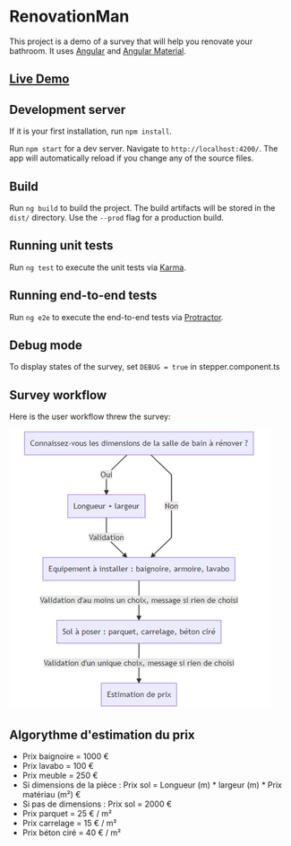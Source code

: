 # RenovationMan

This project is a demo of a survey that will help you renovate your bathroom. It uses  [Angular](https://angular.io/) and [Angular Material](https://material.angular.io/).

## [Live Demo](https://renovation.gritchou.dev/)

## Development server

If it is your first installation, run `npm install`.

Run `npm start` for a dev server. Navigate to `http://localhost:4200/`. The app will automatically reload if you change any of the source files.

## Build

Run `ng build` to build the project. The build artifacts will be stored in the `dist/` directory. Use the `--prod` flag for a production build.

## Running unit tests

Run `ng test` to execute the unit tests via [Karma](https://karma-runner.github.io).

## Running end-to-end tests

Run `ng e2e` to execute the end-to-end tests via [Protractor](http://www.protractortest.org/).

## Debug mode

To display states of the survey, set `DEBUG = true` in stepper.component.ts

## Survey workflow

Here is the user workflow threw the survey:

![workflow](./img/survey.png)

## Algorythme d'estimation du prix

- Prix baignoire = 1000 €
- Prix lavabo = 100 €
- Prix meuble = 250 €
- Si dimensions de la pièce : Prix sol = Longueur (m) * largeur (m) * Prix matériau (m²) €
- Si pas de  dimensions : Prix sol = 2000 €
- Prix parquet = 25 € / m²
- Prix carrelage = 15 € / m²
- Prix béton ciré = 40 € / m²
